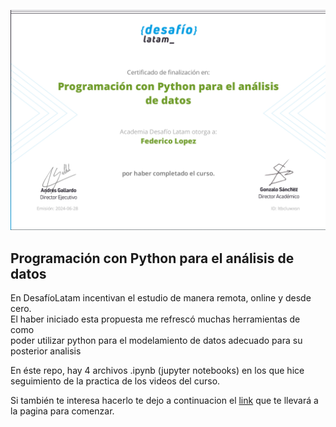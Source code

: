 ![Banner](Certificado.png)

## Programación con Python para el análisis de datos

En DesafíoLatam incentivan el estudio de manera remota, online y desde cero.<br>
El haber iniciado esta propuesta me refrescó muchas herramientas de como <br>
poder utilizar python para el modelamiento de datos adecuado para su posterior analisis<br>

En éste repo, hay 4 archivos .ipynb (jupyter notebooks) en los que hice seguimiento de la practica 
de los videos del curso. 

Si también te interesa hacerlo te dejo a continuacion el [link](https://cursos.desafiolatam.com/courses/take/programacion-con-python-para-el-analisis-de-datos/texts/53234155-programa-del-curso) que te llevará a la pagina para comenzar. 
